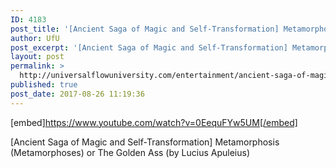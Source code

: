 ```yaml
---
ID: 4183
post_title: '[Ancient Saga of Magic and Self-Transformation] Metamorphosis (Metamorphoses) Audiobook'
author: UfU
post_excerpt: '[Ancient Saga of Magic and Self-Transformation] Metamorphosis (Metamorphoses) or The Golden Ass (by Lucius Apuleius)'
layout: post
permalink: >
  http://universalflowuniversity.com/entertainment/ancient-saga-of-magic-and-self-transformation-metamorphosis-metamorphoses-audiobook/
published: true
post_date: 2017-08-26 11:19:36
---
```

[embed]https://www.youtube.com/watch?v=0EequFYw5UM[/embed]<br>
<p>[Ancient Saga of Magic and Self-Transformation] Metamorphosis (Metamorphoses) or The Golden Ass (by Lucius Apuleius)</p>
